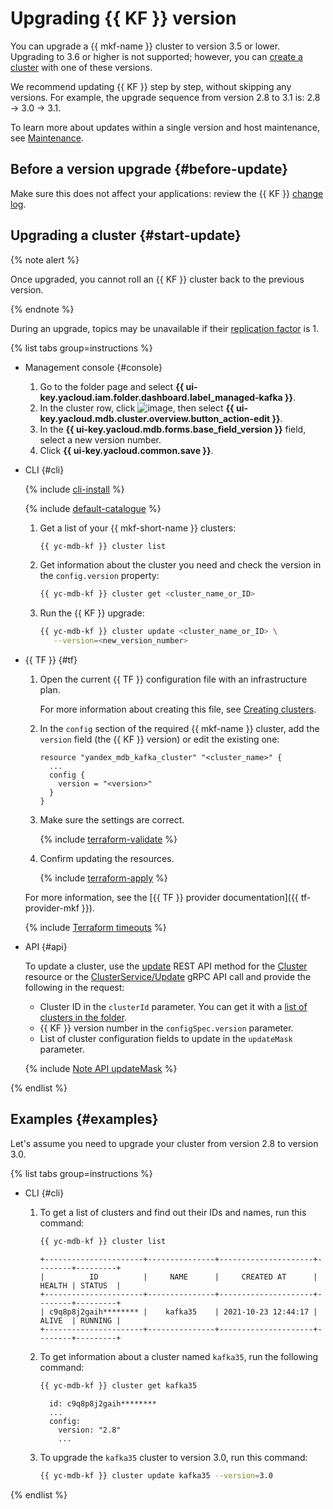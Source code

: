 # Upgrading {{ KF }} version

You can upgrade a {{ mkf-name }} cluster to version 3.5 or lower. Upgrading to 3.6 or higher is not supported; however, you can [create a cluster](cluster-create.md#higher-version) with one of these versions.

We recommend updating {{ KF }} step by step, without skipping any versions. For example, the upgrade sequence from version 2.8 to 3.1 is: 2.8 → 3.0 → 3.1.

To learn more about updates within a single version and host maintenance, see [Maintenance](../concepts/maintenance.md).

## Before a version upgrade {#before-update}

Make sure this does not affect your applications: review the {{ KF }} [change log](https://kafka.apache.org/downloads).

## Upgrading a cluster {#start-update}

{% note alert %}

Once upgraded, you cannot roll an {{ KF }} cluster back to the previous version.

{% endnote %}

During an upgrade, topics may be unavailable if their [replication factor](../concepts/settings-list.md#settings-topic-replication-factor) is 1.

{% list tabs group=instructions %}

- Management console {#console}

    1. Go to the folder page and select **{{ ui-key.yacloud.iam.folder.dashboard.label_managed-kafka }}**.
    1. In the cluster row, click ![image](../../_assets/console-icons/ellipsis.svg), then select **{{ ui-key.yacloud.mdb.cluster.overview.button_action-edit }}**.
    1. In the **{{ ui-key.yacloud.mdb.forms.base_field_version }}** field, select a new version number.
    1. Click **{{ ui-key.yacloud.common.save }}**.

- CLI {#cli}

    {% include [cli-install](../../_includes/cli-install.md) %}

    {% include [default-catalogue](../../_includes/default-catalogue.md) %}

    1. Get a list of your {{ mkf-short-name }} clusters:

        ```bash
        {{ yc-mdb-kf }} cluster list
        ```

    1. Get information about the cluster you need and check the version in the `config.version` property:

        ```bash
        {{ yc-mdb-kf }} cluster get <cluster_name_or_ID>
        ```

    1. Run the {{ KF }} upgrade:

        ```bash
        {{ yc-mdb-kf }} cluster update <cluster_name_or_ID> \
           --version=<new_version_number>
        ```

- {{ TF }} {#tf}

    1. Open the current {{ TF }} configuration file with an infrastructure plan.

        For more information about creating this file, see [Creating clusters](cluster-create.md).

    1. In the `config` section of the required {{ mkf-name }} cluster, add the `version` field (the {{ KF }} version) or edit the existing one:

        ```hcl
        resource "yandex_mdb_kafka_cluster" "<cluster_name>" {
          ...
          config {
            version = "<version>"
          }
        }
        ```

    1. Make sure the settings are correct.

        {% include [terraform-validate](../../_includes/mdb/terraform/validate.md) %}

    1. Confirm updating the resources.

        {% include [terraform-apply](../../_includes/mdb/terraform/apply.md) %}

    For more information, see the [{{ TF }} provider documentation]({{ tf-provider-mkf }}).

    {% include [Terraform timeouts](../../_includes/mdb/mkf/terraform/cluster-timeouts.md) %}

- API {#api}

    To update a cluster, use the [update](../api-ref/Cluster/update.md) REST API method for the [Cluster](../api-ref/Cluster/index.md) resource or the [ClusterService/Update](../api-ref/grpc/Cluster/update.md) gRPC API call and provide the following in the request:

    * Cluster ID in the `clusterId` parameter. You can get it with a [list of clusters in the folder](./cluster-list.md#list-clusters).
    * {{ KF }} version number in the `configSpec.version` parameter.
    * List of cluster configuration fields to update in the `updateMask` parameter.

    {% include [Note API updateMask](../../_includes/note-api-updatemask.md) %}

{% endlist %}

## Examples {#examples}

Let's assume you need to upgrade your cluster from version 2.8 to version 3.0.

{% list tabs group=instructions %}

- CLI {#cli}

    1. To get a list of clusters and find out their IDs and names, run this command:

        ```bash
        {{ yc-mdb-kf }} cluster list
        ```

        ```text
        +----------------------+---------------+---------------------+--------+---------+
        |          ID          |     NAME      |     CREATED AT      | HEALTH | STATUS  |
        +----------------------+---------------+---------------------+--------+---------+
        | c9q8p8j2gaih******** |    kafka35    | 2021-10-23 12:44:17 | ALIVE  | RUNNING |
        +----------------------+---------------+---------------------+--------+---------+
        ```

    1. To get information about a cluster named `kafka35`, run the following command:

        ```bash
        {{ yc-mdb-kf }} cluster get kafka35
        ```

        ```text
          id: c9q8p8j2gaih********
          ...
          config:
            version: "2.8"
            ...
        ```

    1. To upgrade the `kafka35` cluster to version 3.0, run this command:

        ```bash
        {{ yc-mdb-kf }} cluster update kafka35 --version=3.0
        ```

{% endlist %}
